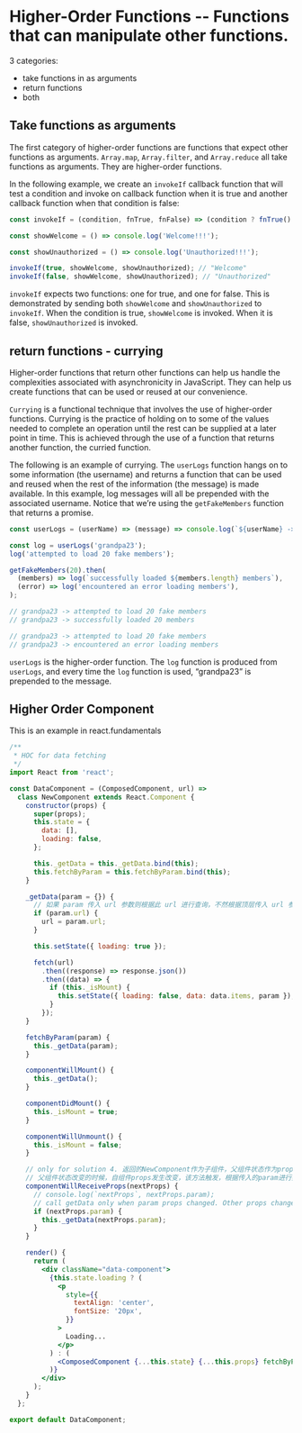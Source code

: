 # Higher-Order Functions -- Functions that can manipulate other functions.

3 categories:

* take functions in as arguments
* return functions
* both

## Take functions as arguments

The first category of higher-order functions are functions that expect other functions as arguments. `Array.map`, `Array.filter`, and `Array.reduce` all take functions as arguments. They are higher-order functions.

In the following example, we create an `invokeIf` callback function that will test a condition and invoke on callback function when it is true and another callback function when that condition is false:

```javascript
const invokeIf = (condition, fnTrue, fnFalse) => (condition ? fnTrue() : fnFalse());

const showWelcome = () => console.log('Welcome!!!');

const showUnauthorized = () => console.log('Unauthorized!!!');

invokeIf(true, showWelcome, showUnauthorized); // "Welcome"
invokeIf(false, showWelcome, showUnauthorized); // "Unauthorized"
```

`invokeIf` expects two functions: one for true, and one for false. This is demonstrated by sending both `showWelcome` and `showUnauthorized` to `invokeIf`. When the condition is true, `showWelcome` is invoked. When it is false, `showUnauthorized` is invoked.

## return functions - currying

Higher-order functions that return other functions can help us handle the complexities associated with asynchronicity in JavaScript. They can help us create functions that can be used or reused at our convenience.

`Currying` is a functional technique that involves the use of higher-order functions. Currying is the practice of holding on to some of the values needed to complete an operation until the rest can be supplied at a later point in time. This is achieved through the use of a function that returns another function, the curried function.

The following is an example of currying. The `userLogs` function hangs on to some information (the username) and returns a function that can be used and reused when the rest of the information (the message) is made available. In this example, log messages will all be prepended with the associated username. Notice that we’re using the `getFakeMembers` function that returns a promise.

```javascript
const userLogs = (userName) => (message) => console.log(`${userName} -> ${message}`);

const log = userLogs('grandpa23');
log('attempted to load 20 fake members');

getFakeMembers(20).then(
  (members) => log(`successfully loaded ${members.length} members`),
  (error) => log('encountered an error loading members'),
);

// grandpa23 -> attempted to load 20 fake members
// grandpa23 -> successfully loaded 20 members

// grandpa23 -> attempted to load 20 fake members
// grandpa23 -> encountered an error loading members
```

`userLogs` is the higher-order function. The `log` function is produced from `userLogs`, and every time the `log` function is used, “grandpa23” is prepended to the message.

## Higher Order Component

This is an example in react.fundamentals

```jsx
/**
 * HOC for data fetching
 */
import React from 'react';

const DataComponent = (ComposedComponent, url) =>
  class NewComponent extends React.Component {
    constructor(props) {
      super(props);
      this.state = {
        data: [],
        loading: false,
      };

      this._getData = this._getData.bind(this);
      this.fetchByParam = this.fetchByParam.bind(this);
    }

    _getData(param = {}) {
      // 如果 param 传入 url 参数则根据此 url 进行查询，不然根据顶层传入 url 参数查询
      if (param.url) {
        url = param.url;
      }

      this.setState({ loading: true });

      fetch(url)
        .then((response) => response.json())
        .then((data) => {
          if (this._isMount) {
            this.setState({ loading: false, data: data.items, param });
          }
        });
    }

    fetchByParam(param) {
      this._getData(param);
    }

    componentWillMount() {
      this._getData();
    }

    componentDidMount() {
      this._isMount = true;
    }

    componentWillUnmount() {
      this._isMount = false;
    }

    // only for solution 4. 返回的NewComponent作为子组件，父组件状态作为props传到子组件
    // 父组件状态改变的时候，自组件props发生改变，该方法触发，根据传入的param进行数据查询
    componentWillReceiveProps(nextProps) {
      // console.log(`nextProps`, nextProps.param);
      // call getData only when param props changed. Other props change will enter componentWillReceiveProps too, but we don't want to fetch data
      if (nextProps.param) {
        this._getData(nextProps.param);
      }
    }

    render() {
      return (
        <div className="data-component">
          {this.state.loading ? (
            <p
              style={{
                textAlign: 'center',
                fontSize: '20px',
              }}
            >
              Loading...
            </p>
          ) : (
            <ComposedComponent {...this.state} {...this.props} fetchByParam={this.fetchByParam} />
          )}
        </div>
      );
    }
  };

export default DataComponent;
```

